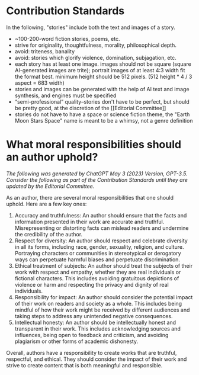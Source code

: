# Contribution Standards

In the following, "stories" include both the text and images of a story.

- ~100-200-word fiction stories, poems, etc.
- strive for originality, thoughtfulness, morality, philosophical depth.
- avoid: triteness, banality
- avoid: stories which glorify violence, domination, subjagation, etc.
-  each story has at least one image. images should not be square (square AI-generated images are trite); portrait images of at least 4:3 width fit the format best. minimum height should be 512 pixels. (512 height * 4 / 3 aspect = 683 width)
-  stories and images can be generated with the help of AI text and image synthesis, and engines must be specified
-  “semi-professional” quality–stories don't have to be perfect, but should be pretty good, at the discretion of the [[Editorial Committee]]
-  stories do not have to have a space or science fiction theme, the "Earth Moon Stars Space" name is meant to be a whimsy, not a genre definition

# What moral responsibilities should an author uphold?

_The following was generated by ChatGPT May 3 (2023) Version, GPT-3.5. Consider the following as part of the Contribution Standards until they are updated by the Editorial Committee._

As an author, there are several moral responsibilities that one should uphold. Here are a few key ones:

1.  Accuracy and truthfulness: An author should ensure that the facts and information presented in their work are accurate and truthful. Misrepresenting or distorting facts can mislead readers and undermine the credibility of the author.
2.  Respect for diversity: An author should respect and celebrate diversity in all its forms, including race, gender, sexuality, religion, and culture. Portraying characters or communities in stereotypical or derogatory ways can perpetuate harmful biases and perpetuate discrimination.
3.  Ethical treatment of subjects: An author should treat the subjects of their work with respect and empathy, whether they are real individuals or fictional characters. This includes avoiding gratuitous depictions of violence or harm and respecting the privacy and dignity of real individuals.
4.  Responsibility for impact: An author should consider the potential impact of their work on readers and society as a whole. This includes being mindful of how their work might be received by different audiences and taking steps to address any unintended negative consequences.
5.  Intellectual honesty: An author should be intellectually honest and transparent in their work. This includes acknowledging sources and influences, being open to feedback and criticism, and avoiding plagiarism or other forms of academic dishonesty.

Overall, authors have a responsibility to create works that are truthful, respectful, and ethical. They should consider the impact of their work and strive to create content that is both meaningful and responsible.